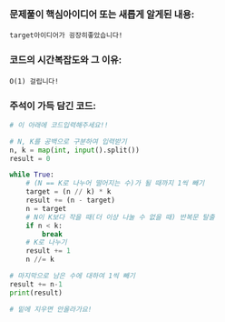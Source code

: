 ### 문제풀이 핵심아이디어 또는 새롭게 알게된 내용: 
    target아이디어가 굉장히좋았습니다!
    
### 코드의 시간복잡도와 그 이유:
    O(1) 걸립니다!
    
    
### 주석이 가득 담긴 코드:
```python
# 이 아래에 코드입력해주세요!!

# N, K를 공백으로 구분하여 입력받기
n, k = map(int, input().split())
result = 0

while True:
    # (N == K로 나누어 떨어지는 수)가 될 때까지 1씩 빼기
    target = (n // k) * k
    result += (n - target)
    n = target
    # N이 K보다 작을 때(더 이상 나눌 수 없을 때) 반복문 탈출
    if n < k:
        break
    # K로 나누기
    result += 1
    n //= k

# 마지막으로 남은 수에 대하여 1씩 빼기
result += n-1
print(result)

# 밑에 지우면 안올라가요!
```